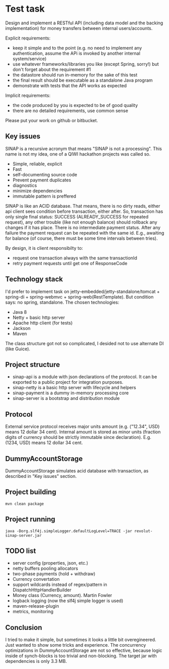 Test task
=================

Design and implement a RESTful API (including data model and the backing implementation) for money transfers between
internal users/accounts.

Explicit requirements:
* keep it simple and to the point (e.g. no need to implement any authentication, assume the APi is invoked by another
internal system/service)
* use whatever frameworks/libraries you like (except Spring, sorry!) but don't forget about the requirement #1
* the datastore should run in-memory for the sake of this test
* the final result should be executable as a standalone Java program
* demonstrate with tests that the API works as expected

Implicit requirements:
* the code produced by you is expected to be of good quality
* there are no detailed requirements, use common sense

Please put your work on github or bitbucket.

Key issues
------------
SINAP is a recursive acronym that means "SINAP is not a processing".
This name is not my idea, one of a QIWI hackathon projects was called so.

* Simple, reliable, explicit
* Fast
* self-documenting source code
* Prevent payment duplicates
* diagnostics
* minimize dependencies
* immutable pattern is preffered

SINAP is like an ACID database. That means, there is no dirty reads, either api client sees condition before transaction,
either after. So, transaction has only single final status: SUCCESS (ALREADY_SUCCESS for repeated request), any other
trouble (like not enough balance) should rollback any changes if it has place. There is no intermediate payment status.
After any failure the payment request can be repeated with the same id. E.g., awaiting for balance (of course, there
must be some time intervals between tries).

By design, it is client responsibilty to:
* request one transaction always with the same transactionId
* retry payment requests until get one of ResponseCode

Technology stack
------------
I'd prefer to implement task on jetty-embedded/jetty-standalone/tomcat + spring-di + spring-webmvc +
spring-web(RestTemplate).
But condition says: no spring, standalone.
The chosen technologies:
* Java 8
* Netty + basic http server
* Apache http client (for tests)
* Jackson
* Maven

The class structure got not so complicated, I desided not to use alternate DI (like Guice).

Project structure
------------
* sinap-api is a module with json declarations of the protocol. It can be exported to a public project for
integration purposes.
* sinap-netty is a basic http server with lifecycle and helpers
* sinap-payment is a dummy in-memory processing core
* sinap-server is a bootstrap and distribution module

Protocol
------------
External service protocol receives major units amount (e.g. ("12.34", USD) means 12 dollar 34 cent).
Internal amount is stored as minor units (fraction digits of currency should be strictly immutable since declaration).
E.g. (1234, USD) means 12 dollar 34 cent.

DummyAccountStorage
------------
DummyAccountStorage simulates acid database with transaction, as described in "Key issues" section.

Project building
------------
```mvn clean package```

Project running
------------
```java -Dorg.slf4j.simpleLogger.defaultLogLevel=TRACE -jar revolut-sinap-server.jar```

TODO list
------------
* server config (properties, json, etc.)
* netty buffers pooling allocators
* two-phase payments (hold + withdraw)
* Currency convertation
* support wildcards instead of regex/pattern in DispatchHttpHandlerBuilder
* Money class (Currency, amount). Martin Fowler
* logback logging (now the slf4j simple logger is used)
* maven-release-plugin
* metrics, monitoring

Conclusion
------------
I tried to make it simple, but sometimes it looks a little bit overegineered. Just wanted to show some tricks and
experience. The concurrency optimizations in DummyAccountStorage are not so effective, because logic inside of synch-blocks
is too trivial and non-blocking.
The target jar with dependencies is only 3.3 MB.
